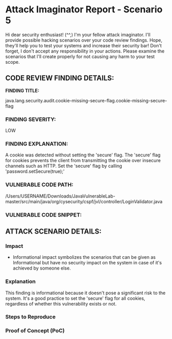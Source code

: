 
# Attack Imaginator Report - Scenario 5

Hi dear security enthusiast! (^^,)
I'm your fellow attack imaginator. I'll provide possible hacking scenarios over your code review findings.
Hope, they'll help you to test your systems and increase their security bar! 
Don't forget, I don't accept any responsibility in your actions.
Please examine the scenarios that I'll create properly for not causing any harm to your test scope.

## CODE REVIEW FINDING DETAILS:

**FINDING TITLE:**  

java.lang.security.audit.cookie-missing-secure-flag.cookie-missing-secure-flag

### FINDING SEVERITY:

LOW

### FINDING EXPLANATION:

A cookie was detected without setting the 'secure' flag. The 'secure' flag for cookies prevents the client from transmitting the cookie over insecure channels such as HTTP. Set the 'secure' flag by calling 'password.setSecure(true);'

### VULNERABLE CODE PATH:

/Users/USERNAME/Downloads/JavaVulnerableLab-master/src/main/java/org/cysecurity/cspf/jvl/controller/LoginValidator.java


### VULNERABLE CODE SNIPPET:


## ATTACK SCENARIO DETAILS:

### Impact

- Informational impact symbolizes the scenarios that can be given as Informational but have no security impact on the system in case of it's achieved by someone else.

### Explanation

This finding is informational because it doesn't pose a significant risk to the system. It's a good practice to set the 'secure' flag for all cookies, regardless of whether this vulnerability exists or not.

### Steps to Reproduce



### Proof of Concept (PoC)


